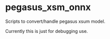 # pegasus_xsm_onnx
Scripts to convert/handle pegasus xsum model. 

Currently this is just for debugging use.

